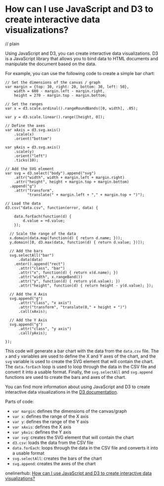 # How can I use JavaScript and D3 to create interactive data visualizations?
// plain

Using JavaScript and D3, you can create interactive data visualizations. D3 is a JavaScript library that allows you to bind data to HTML documents and manipulate the document based on the data.

For example, you can use the following code to create a simple bar chart:

```
// Set the dimensions of the canvas / graph
var margin = {top: 30, right: 20, bottom: 30, left: 50},
    width = 600 - margin.left - margin.right,
    height = 270 - margin.top - margin.bottom;

// Set the ranges
var x = d3.scale.ordinal().rangeRoundBands([0, width], .05);

var y = d3.scale.linear().range([height, 0]);

// Define the axes
var xAxis = d3.svg.axis()
    .scale(x)
    .orient("bottom")

var yAxis = d3.svg.axis()
    .scale(y)
    .orient("left")
    .ticks(10);

// Add the SVG element
var svg = d3.select("body").append("svg")
    .attr("width", width + margin.left + margin.right)
    .attr("height", height + margin.top + margin.bottom)
  .append("g")
    .attr("transform",
          "translate(" + margin.left + "," + margin.top + ")");

// Load the data
d3.csv("data.csv", function(error, data) {

    data.forEach(function(d) {
        d.value = +d.value;
    });

  // Scale the range of the data
  x.domain(data.map(function(d) { return d.name; }));
  y.domain([0, d3.max(data, function(d) { return d.value; })]);

  // Add the bars
  svg.selectAll("bar")
      .data(data)
    .enter().append("rect")
      .attr("class", "bar")
      .attr("x", function(d) { return x(d.name); })
      .attr("width", x.rangeBand())
      .attr("y", function(d) { return y(d.value); })
      .attr("height", function(d) { return height - y(d.value); });

  // Add the X Axis
  svg.append("g")
      .attr("class", "x axis")
      .attr("transform", "translate(0," + height + ")")
      .call(xAxis);

  // Add the Y Axis
  svg.append("g")
      .attr("class", "y axis")
      .call(yAxis);

});
```

This code will generate a bar chart with the data from the `data.csv` file. The `x` and `y` variables are used to define the X and Y axes of the chart, and the `svg` variable is used to create the SVG element that will contain the chart. The `data.forEach` loop is used to loop through the data in the CSV file and convert it into a usable format. Finally, the `svg.selectAll` and `svg.append` functions are used to create the bars and axes of the chart.

You can find more information about using JavaScript and D3 to create interactive data visualizations in the [D3 documentation](https://github.com/d3/d3/wiki).

Parts of code:
- `var margin`: defines the dimensions of the canvas/graph
- `var x`: defines the range of the X axis
- `var y`: defines the range of the Y axis
- `var xAxis`: defines the X axis
- `var yAxis`: defines the Y axis
- `var svg`: creates the SVG element that will contain the chart
- `d3.csv`: loads the data from the CSV file
- `data.forEach`: loops through the data in the CSV file and converts it into a usable format
- `svg.selectAll`: creates the bars of the chart
- `svg.append`: creates the axes of the chart

onelinerhub: [How can I use JavaScript and D3 to create interactive data visualizations?](https://onelinerhub.com/javascript-d3/how-can-i-use-javascript-and-d--to-create-interactive-data-visualizations)